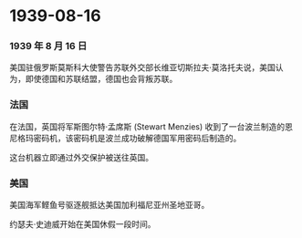# 1939-08-16

### 1939 年 8 月 16 日

美国驻俄罗斯莫斯科大使警告苏联外交部长维亚切斯拉夫·莫洛托夫说，美国认为，即使德国和苏联结盟，德国也会背叛苏联。

### 法国

在法国，英国将军斯图尔特·孟席斯 (Stewart Menzies)
收到了一台波兰制造的恩尼格玛密码机，该密码机是波兰成功破解德国军用密码后制造的。

这台机器立即通过外交保护被送往英国。

### 美国

美国海军鲣鱼号驱逐舰抵达美国加利福尼亚州圣地亚哥。

约瑟夫·史迪威开始在美国休假一段时间。